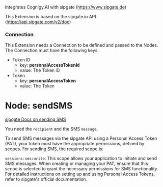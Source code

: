﻿Integrates Cognigy.AI with sipgate (https://www.sipgate.de)

This Extension is based on the sipgate.io API (https://api.sipgate.com/v2/doc)

### Connection
This Extension needs a Connection to be defined and passed to the Nodes. The Connection must have the following keys:

- Token ID
  - key: **personalAccessTokenId**
  - value: The Token ID
- Token 
  - key: **personalAccessToken**
  - value: The Token

# Node: sendSMS

[sipgate Docs on sending SMS](https://api.sipgate.com/v2/doc#/sessions/sendWebSms)

You need the `recipient` and the SMS `message`.

To send SMS messages via the sipgate API using a Personal Access Token (PAT), your token must have the appropriate permissions, defined by scopes. For sending SMS, the required scope is:

`sessions:sms:write`: This scope allows your application to initiate and send SMS messages.
When creating or managing your PAT, ensure that this scope is selected to grant the necessary permissions for SMS functionality. For detailed instructions on setting up and using Personal Access Tokens, refer to sipgate's official documentation.
